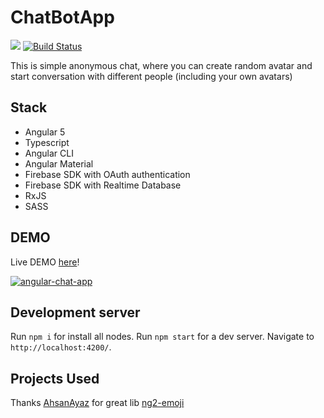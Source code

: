 # ChatBotApp

![](https://www.bitrise.io/app/19d5f0f09e3648fd/status.svg?token=IlnA4JFO2kzSPpkJcEuWTA&branch=master)
[![Build Status](https://travis-ci.org/SergeyMNet/chat-app.svg?branch=master)](https://travis-ci.org/SergeyMNet/chat-app)


This is simple anonymous chat,
where you can create random avatar
and start conversation with different people (including your own avatars)

Stack
-----

- Angular 5
- Typescript
- Angular CLI
- Angular Material
- Firebase SDK with OAuth authentication
- Firebase SDK with Realtime Database
- RxJS
- SASS

## DEMO
Live DEMO [here](https://alice-1d9df.firebaseapp.com/)!

[![angular-chat-app](https://github.com/SergeyMNet/chat-app/blob/master/scr/Chat-emoji.gif)](https://alice-1d9df.firebaseapp.com/)

## Development server

Run `npm i` for install all nodes.
Run `npm start` for a dev server. Navigate to `http://localhost:4200/`. 


## Projects Used
Thanks [AhsanAyaz](https://github.com/AhsanAyaz/ng2-emoji) for great lib [ng2-emoji](https://www.npmjs.com/package/ng2-emoji)
